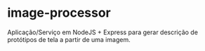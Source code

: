 # image-processor

Aplicação/Serviço em NodeJS + Express para gerar descrição de protótipos de tela a partir de uma imagem.  
